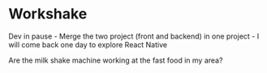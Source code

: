 # Workshake
Dev in pause - Merge the two project (front and backend) in one project - I will come back one day to explore React Native

Are the milk shake machine working at the fast food in my area? 
